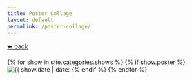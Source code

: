 ```yaml
---
title: Poster Collage
layout: default
permalink: /poster-collage/
---
```

<p class="help"><a href="/tour/">⬅️ back</a>&nbsp;</p>
<section id="collage">
{% for show in site.categories.shows %}
{% if show.poster %}
<img src="{{ show.poster }}" alt="{{ show.date | date: "%m/%-d/%Y" }}, {{ show.location }}, {{ show.venue }}">
{% endif %}
{% endfor %}
</section>
